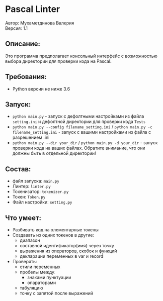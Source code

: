 # Pascal Linter

Автор: Мухаметдинова Валерия\
Версия: 1.1

## Описание:
Это программа предполагает консольный интерфейс с возможностью выбора директории для проверки кода на Pascal.

## Требования:
* Python версии не ниже 3.6

## Запуск: 
* `python main.py` - запуск с дефолтными настройками из файла `setting.ini` и 
дефолтной директории для проверки кода `Tests`
* `python main.py --config filename_setting.ini` / `python main.py -c filename_setting.ini` - 
запуск с вашими настройками из файла с разрешением .ini
* `python main.py --dir your_dir` / `python main.py -d your_dir` - 
запуск проверки кода на ваших файлах. Обратите внимание, что они должны быть в отдельной директории!


## Состав:
* файл запуска: `main.py`
* Линтер: `linter.py`
* Токенизатор: `tokenizer.py`
* Токен: `Token.py`
* Файл настройки: `setting.py`

## Что умеет:
* Разбивать код на элементарные токены
* Создавать из одних токенов в другие:
  * диапазон
  * составной идентификатор(имя) через точку
  * выражения из операторов, скобок и функций
  * декларации переменных в var и record
* Проверять:
  * стили переменных
  * пробелы между:
    * знаками пунктуации
    * опараторами
  * табуляцию
  * точку с запятой после выражений
